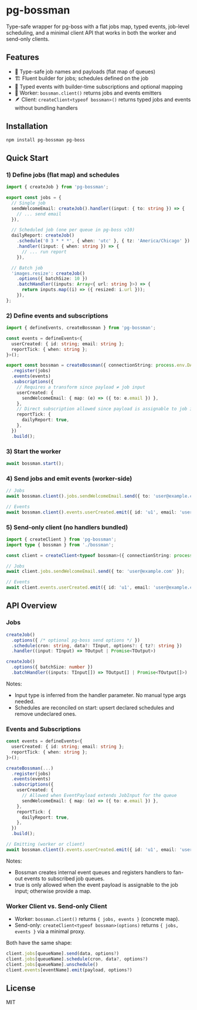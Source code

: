 # pg-bossman

Type-safe wrapper for pg-boss with a flat jobs map, typed events, job-level scheduling, and a minimal client API that works in both the worker and send-only clients.

## Features

- 🔷 Type-safe job names and payloads (flat map of queues)
- 🏗️ Fluent builder for jobs; schedules defined on the job
- 📨 Typed events with builder-time subscriptions and optional mapping
- 🧩 Worker: `bossman.client()` returns jobs and events emitters
- 🪶 Client: `createClient<typeof bossman>()` returns typed jobs and events without bundling handlers

## Installation

```bash
npm install pg-bossman pg-boss
```

## Quick Start

### 1) Define jobs (flat map) and schedules

```ts
import { createJob } from 'pg-bossman';

export const jobs = {
  // Single job
  sendWelcomeEmail: createJob().handler((input: { to: string }) => {
    // ... send email
  }),

  // Scheduled job (one per queue in pg-boss v10)
  dailyReport: createJob()
    .schedule('0 3 * * *', { when: 'utc' }, { tz: 'America/Chicago' })
    .handler((input: { when: string }) => {
      // ... run report
    }),

  // Batch job
  'images.resize': createJob()
    .options({ batchSize: 10 })
    .batchHandler((inputs: Array<{ url: string }>) => {
      return inputs.map((i) => ({ resized: i.url }));
    }),
};
```

### 2) Define events and subscriptions

```ts
import { defineEvents, createBossman } from 'pg-bossman';

const events = defineEvents<{
  userCreated: { id: string; email: string };
  reportTick: { when: string };
}>();

export const bossman = createBossman({ connectionString: process.env.DATABASE_URL! })
  .register(jobs)
  .events(events)
  .subscriptions({
    // Requires a transform since payload ≠ job input
    userCreated: {
      sendWelcomeEmail: { map: (e) => ({ to: e.email }) },
    },
    // Direct subscription allowed since payload is assignable to job input
    reportTick: {
      dailyReport: true,
    },
  })
  .build();
```

### 3) Start the worker

```ts
await bossman.start();
```

### 4) Send jobs and emit events (worker-side)

```ts
// Jobs
await bossman.client().jobs.sendWelcomeEmail.send({ to: 'user@example.com' });

// Events
await bossman.client().events.userCreated.emit({ id: 'u1', email: 'user@example.com' });
```

### 5) Send-only client (no handlers bundled)

```ts
import { createClient } from 'pg-bossman';
import type { bossman } from './bossman';

const client = createClient<typeof bossman>({ connectionString: process.env.DATABASE_URL! });

// Jobs
await client.jobs.sendWelcomeEmail.send({ to: 'user@example.com' });

// Events
await client.events.userCreated.emit({ id: 'u1', email: 'user@example.com' });
```

## API Overview

### Jobs

```ts
createJob()
  .options({ /* optional pg-boss send options */ })
  .schedule(cron: string, data?: TInput, options?: { tz?: string })
  .handler((input: TInput) => TOutput | Promise<TOutput>)

createJob()
  .options({ batchSize: number })
  .batchHandler((inputs: TInput[]) => TOutput[] | Promise<TOutput[]>)
```

Notes:
- Input type is inferred from the handler parameter. No manual type args needed.
- Schedules are reconciled on start: upsert declared schedules and remove undeclared ones.

### Events and Subscriptions

```ts
const events = defineEvents<{
  userCreated: { id: string; email: string };
  reportTick: { when: string };
}>();

createBossman(...)
  .register(jobs)
  .events(events)
  .subscriptions({
    userCreated: {
      // Allowed when EventPayload extends JobInput for the queue
      sendWelcomeEmail: { map: (e) => ({ to: e.email }) },
    },
    reportTick: {
      dailyReport: true,
    },
  })
  .build();

// Emitting (worker or client)
await bossman.client().events.userCreated.emit({ id: 'u1', email: 'user@example.com' });
```

Notes:
- Bossman creates internal event queues and registers handlers to fan-out events to subscribed job queues.
- true is only allowed when the event payload is assignable to the job input; otherwise provide a map.

### Worker Client vs. Send-only Client

- Worker: `bossman.client()` returns `{ jobs, events }` (concrete map).
- Send-only: `createClient<typeof bossman>(options)` returns `{ jobs, events }` via a minimal proxy.

Both have the same shape:

```ts
client.jobs[queueName].send(data, options?)
client.jobs[queueName].schedule(cron, data?, options?)
client.jobs[queueName].unschedule()
client.events[eventName].emit(payload, options?)
```

## License

MIT
